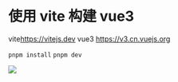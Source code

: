 # 使用 vite 构建 vue3

vite<https://vitejs.dev> vue3 <https://v3.cn.vuejs.org>

`pnpm install` `pnpm dev`

[![](https://cloudbase.net/deploy-en.svg)](https://console.cloud.tencent.com/webify/new?tpl=https%3A%2F%2Fgithub.com%2Fimbacc%2Fvite2-vue3)
